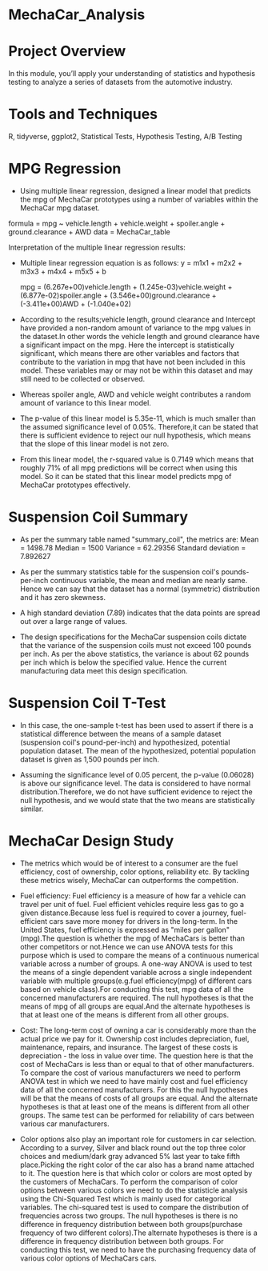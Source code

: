 # MechaCar_Analysis

# Project Overview
In this module, you’ll apply your understanding of statistics and hypothesis testing to analyze a series of datasets from the automotive industry.

# Tools and Techniques
R, tidyverse, ggplot2, Statistical Tests, Hypothesis Testing, A/B Testing

# MPG Regression

- Using multiple linear regression, designed a linear model that predicts the mpg of MechaCar prototypes using a number of variables within the MechaCar mpg dataset. 

 formula = mpg ~ vehicle.length + vehicle.weight + spoiler.angle + ground.clearance + AWD
 data = MechaCar_table

 Interpretation of the multiple linear regression results:

- Multiple linear regression equation is as follows:
  y = m1x1 + m2x2 + m3x3 + m4x4 + m5x5 + b

  mpg = (6.267e+00)vehicle.length + (1.245e-03)vehicle.weight + (6.877e-02)spoiler.angle + 
    (3.546e+00)ground.clearance + (-3.411e+00)AWD + (-1.040e+02)


- According to the results;vehicle length, ground clearance and Intercept have provided a non-random amount of variance to the mpg values in the dataset.In other words the vehicle length and ground clearance have a significant    impact on the mpg. Here the intercept is statistically significant, which means there are other variables and    factors  that contribute to the variation in mpg that have not been included in this model. These variables may or may  not be  within this dataset and may still need to be collected or observed.

- Whereas spoiler angle, AWD and vehicle weight contributes a random amount of variance to this linear model.

- The p-value of this linear model is 5.35e-11, which is much smaller than the assumed significance level of 0.05%. Therefore,it can be stated that there is sufficient evidence to reject our null hypothesis, which means that the slope  of this linear model is not zero.

- From  this linear  model, the r-squared value is 0.7149 which means that roughly 71% of all mpg predictions will be correct when using this model. So it can be stated that this linear model predicts mpg of MechaCar prototypes  effectively.


# Suspension Coil Summary

- As per the summary table named "summary_coil", the metrics are:
 Mean = 1498.78
 Median = 1500
 Variance = 62.29356
 Standard deviation = 7.892627

- As per the summary statistics table for the suspension coil's pounds-per-inch continuous variable, the mean and median are nearly same. Hence we can say that the dataset has a normal (symmetric) distribution and it has zero       skewness.

- A high standard deviation (7.89) indicates that the data points are spread out over a large range of values.

- The design specifications for the MechaCar suspension coils dictate that the variance of the suspension coils must not exceed 100 pounds per inch. As per the above statistics, the variance is about 62 pounds per inch which is below  the specified value. Hence the current manufacturing data meet this design specification.


# Suspension Coil T-Test

- In this case, the one-sample t-test has been used to assert if there is a statistical difference between the means of a sample dataset (suspension coil's pound-per-inch) and hypothesized, potential population dataset. The mean of    the  hypothesized, potential population dataset is given as 1,500 pounds per inch. 

- Assuming the significance level of 0.05 percent, the p-value (0.06028) is above our significance level. The data is considered to have normal distribution.Therefore, we do not have sufficient evidence to reject the null hypothesis, and we would state that the two means are statistically similar.


# MechaCar Design Study

- The metrics which would be of interest to a consumer are the fuel efficiency, cost of ownership, color options, reliability etc. By tackling these metrics wisely, MechaCar can outperforms the competition.

- Fuel efficiency: Fuel efficiency is a measure of how far a vehicle can travel per unit of fuel. Fuel efficient vehicles require less gas to go a given distance.Because less fuel is required to cover a journey, fuel-efficient cars save more money for drivers in the long-term. In the United States, fuel efficiency is expressed as "miles per gallon" (mpg).The question is whether the mpg of MechaCars is better than other competitors or not.Hence we can use ANOVA tests for this purpose which is used to compare the means of a continuous numerical variable across a number of 
groups. A one-way ANOVA is used to test the means of a single dependent variable across a single independent variable with multiple groups(e.g.fuel efficiency(mpg) of different cars based on vehicle class).For conducting this test, mpg data of all the concerned manufacturers are required. The null hypotheses is that the means of mpg of all groups are equal.And the alternate hypotheses is that at least one of the means is different from all other groups.

- Cost: The long-term cost of owning a car is considerably more than the actual price we pay for it.
Ownership cost includes depreciation, fuel, maintenance, repairs, and insurance. The largest of these costs is depreciation - the loss in value over time. The question here is that the cost of MechaCars is less than or equal to that of other manufacturers. To compare the cost of various manufacturers we need to perform ANOVA test in which we need to have mainly cost and fuel efficiency data of all the concerned manufacturers. For this the null hypotheses will be that the means of costs of all groups are equal. And the alternate hypotheses is that at least one of the means is different from all other groups. The same test can be performed for reliability of cars between various car manufacturers. 

- Color options also play an important role for customers in car selection. According to a survey, Silver and black round out the top three color choices and medium/dark gray advanced 5% last year to take fifth place.Picking the right color of the car also has a brand name attached to it. The question here is that which color or colors are most opted by the customers of MechaCars. To perform the comparison of color options between various colors we need to do the statisticle analysis using the Chi-Squared Test which is mainly used for categorical variables. The chi-squared test is used to compare the distribution of frequencies across two groups. The null hypotheses is there is no difference in frequency distribution between both groups(purchase frequency of two different colors).The alternate hypotheses is there is a difference in frequency distribution between both groups. For conducting this test, we need to have the purchasing frequency data of various color options of MechaCars cars.

 


 